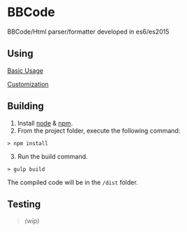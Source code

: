 # BBCode 
BBCode/Html parser/formatter developed in es6/es2015

## Using
[Basic Usage](docs/using.md)

[Customization](docs/customize.md)

## Building
1. Install [node](https://nodejs.org/en/) & [npm](https://www.npmjs.com/).
2. From the project folder, execute the following command:
```
> npm install
```

3. Run the build command.
```
> gulp build
```

The compiled code will be in the `/dist` folder. 


## Testing

>*(wip)*
